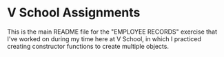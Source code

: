 V School Assignments  
====================

This is the main README file for the "EMPLOYEE RECORDS" exercise that I've worked on during my time here at V School, in which I practiced creating constructor functions to create multiple objects.

